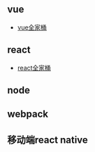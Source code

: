 ## vue
- [vue全家桶](https://github.com/Sofiya-xuanxuan/blog/tree/master/1-Gather/1-Vue)
## react
- [react全家桶](https://github.com/Sofiya-xuanxuan/blog/tree/master/1-Gather/2-React)
## node
## webpack
## 移动端react native

